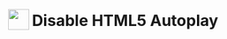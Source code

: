 <h1 align="center">
    <sub>
        <img
            src="https://raw.githubusercontent.com/Eloston/disable-html5-autoplay/master/iconfinder_close_981077.png"
            width="38"
            height="38">
        </img>
    </sub>
    Disable HTML5 Autoplay
</h1>
